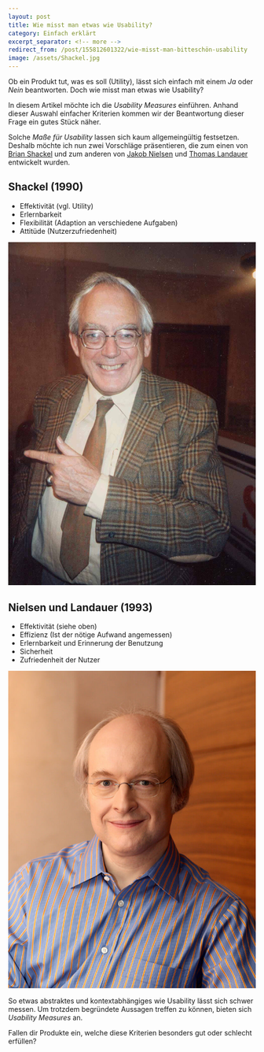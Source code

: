 ```yaml
---
layout: post
title: Wie misst man etwas wie Usability?
category: Einfach erklärt
excerpt_separator: <!-- more -->
redirect_from: /post/155812601322/wie-misst-man-bitteschön-usability
image: /assets/Shackel.jpg
---
```


Ob ein Produkt tut, was es soll (Utility), lässt sich einfach mit einem _Ja_ oder _Nein_ beantworten. Doch wie misst man etwas wie Usability?

In diesem Artikel möchte ich die _Usability Measures_ einführen. Anhand dieser Auswahl einfacher Kriterien kommen wir der Beantwortung dieser Frage ein gutes Stück näher.<!-- more -->

Solche _Maße für Usability_ lassen sich kaum allgemeingültig festsetzen. Deshalb möchte ich nun zwei Vorschläge präsentieren, die zum einen von [Brian Shackel](http://www.sciencedirect.com/science/article/pii/S0953543809000290) und zum anderen von [Jakob Nielsen](https://www.nngroup.com/people/jakob-nielsen/) und [Thomas Landauer](https://en.wikipedia.org/wiki/Thomas_Landauer) entwickelt wurden.

## Shackel (1990)

-   Effektivität (vgl. Utility)
-   Erlernbarkeit
-   Flexibilität (Adaption an verschiedene Aufgaben)
-   Attitüde (Nutzerzufriedenheit)

[![Brian Shackel](/assets/Shackel.jpg)](http://www.sigchi.org/photohistory/b-other%20hci/c485%20-%20loughburough%20-%20shackel,%20brian/c485005.jpg)

## Nielsen und Landauer (1993)

-   Effektivität (siehe oben)
-   Effizienz (Ist der nötige Aufwand angemessen)
-   Erlernbarkeit und Erinnerung der Benutzung
-   Sicherheit
-   Zufriedenheit der Nutzer

[![Jakob Nielsen](/assets/Nielsen.jpg)](https://www.laserfiche.com/content/uploads/2014/04/Jakob-Nielsen-photo.jpg)

So etwas abstraktes und kontextabhängiges wie Usability lässt sich schwer messen. Um trotzdem begründete Aussagen treffen zu können, bieten sich _Usability Measures_ an.

Fallen dir Produkte ein, welche diese Kriterien besonders gut oder schlecht erfüllen?
